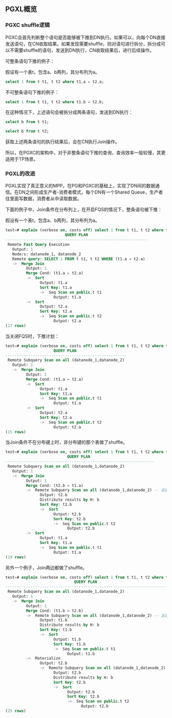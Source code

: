 ## PGXL概览

### PGXC shuffle逻辑

PGXC会首先判断整个语句是否能够被下推到DN执行。如果可以，向每个DN直接发送语句，在CN收取结果。如果发现需要shuffle，则对语句进行拆分，拆分成可以不需要shuffle的语句，发送到DN执行，CN收取结果后，进行后续操作。

可整条语句下推的例子：

假设有一个表t，包含a、b两列，其分布列为a。

```sql
select 1 from t t1, t t2 where t1.a = t2.a;
```

不可整条语句下推的例子：

```sql
select 1 from t t1, t t2 where t1.b = t2.b;
```

在这种情况下，上述语句会被拆分成两条语句，发送到DN执行：

```sql
select b from t t1;

select b from t t2;
```

获取上述两条语句的执行结果后，会在CN执行Join操作。

所以，在PGXC的架构中，对于非整条语句下推的查询，查询效率一般较慢，其更适用于TP场景。

### PGXL的改进

PGXL实现了真正意义的MPP。在PG和PGXC的基础上，实现了DN间的数据通信。在DN之间形成生产者-消费者模式，每个DN有一个Shared Queue，生产者往里面写数据，消费者从中读取数据。

下面的例子中，Join条件在分布列上，在开启FQS的情况下，整条语句被下推：

假设有一个表t，包含a、b两列，其分布列为a。

```sql
test=# explain (verbose on, costs off) select 1 from t t1, t t2 where t1.a = t2.a;
                          QUERY PLAN
--------------------------------------------------------------
 Remote Fast Query Execution
   Output: 1
   Node/s: datanode_1, datanode_2
   Remote query: SELECT 1 FROM t t1, t t2 WHERE (t1.a = t2.a)
   ->  Merge Join
         Output: 1
         Merge Cond: (t1.a = t2.a)
         ->  Sort
               Output: t1.a
               Sort Key: t1.a
               ->  Seq Scan on public.t t1
                     Output: t1.a
         ->  Sort
               Output: t2.a
               Sort Key: t2.a
               ->  Seq Scan on public.t t2
                     Output: t2.a
(17 rows)
```

当关闭FQS时，下推计划：

```sql
test=# explain (verbose on, costs off) select 1 from t t1, t t2 where t1.a = t2.a;
                     QUERY PLAN
-----------------------------------------------------
 Remote Subquery Scan on all (datanode_1,datanode_2)
   Output: 1
   ->  Merge Join
         Output: 1
         Merge Cond: (t1.a = t2.a)
         ->  Sort
               Output: t1.a
               Sort Key: t1.a
               ->  Seq Scan on public.t t1
                     Output: t1.a
         ->  Sort
               Output: t2.a
               Sort Key: t2.a
               ->  Seq Scan on public.t t2
                     Output: t2.a
(15 rows)
```

当Join条件不在分布键上时，非分布键的那个表做了shuffle。

```sql
test=# explain (verbose on, costs off) select 1 from t t1, t t2 where t1.a = t2.b;
                           QUERY PLAN
-----------------------------------------------------------------
 Remote Subquery Scan on all (datanode_1,datanode_2)
   Output: 1
   ->  Merge Join
         Output: 1
         Merge Cond: (t2.b = t1.a)
         ->  Remote Subquery Scan on all (datanode_1,datanode_2) -- 此算子shuffle数据
               Output: t2.b
               Distribute results by H: b
               Sort Key: t2.b
               ->  Sort
                     Output: t2.b
                     Sort Key: t2.b
                     ->  Seq Scan on public.t t2
                           Output: t2.b
         ->  Sort
               Output: t1.a
               Sort Key: t1.a
               ->  Seq Scan on public.t t1
                     Output: t1.a
(19 rows)
```

另外一个例子，Join两边都做了shuffle。

```sql
test=# explain (verbose on, costs off) select 1 from t t1, t t2 where t1.b = t2.b;
                              QUERY PLAN
-----------------------------------------------------------------------
 Remote Subquery Scan on all (datanode_1,datanode_2)
   Output: 1
   ->  Merge Join
         Output: 1
         Merge Cond: (t1.b = t2.b)
         ->  Remote Subquery Scan on all (datanode_1,datanode_2) -- 此算子shuffle数据
               Output: t1.b
               Distribute results by H: b
               Sort Key: t1.b
               ->  Sort
                     Output: t1.b
                     Sort Key: t1.b
                     ->  Seq Scan on public.t t1
                           Output: t1.b
         ->  Materialize
               Output: t2.b
               ->  Remote Subquery Scan on all (datanode_1,datanode_2) -- 此算子shuffle数据
                     Output: t2.b
                     Distribute results by H: b
                     Sort Key: t2.b
                     ->  Sort
                           Output: t2.b
                           Sort Key: t2.b
                           ->  Seq Scan on public.t t2
                                 Output: t2.b
(25 rows)
```




